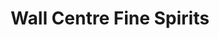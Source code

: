 ---
title: "Wall Centre Fine Spirits"
url: /vancouver/wall-centre-fine-spirits/
shop: Spirituosen
---